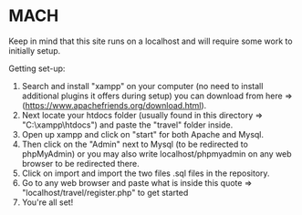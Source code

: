 # MACH
Keep in mind that this site runs on a localhost and will require some work to initially setup.

Getting set-up:
1. Search and install "xampp" on your computer (no need to install additional plugins it offers during setup) 
     you can download from here =>(https://www.apachefriends.org/download.html).
2. Next locate your htdocs folder (usually found in this directory => "C:\xampp\htdocs") and paste the "travel" folder inside.
3. Open up xampp and click on "start" for both Apache and Mysql.
4. Then click on the "Admin" next to Mysql (to be redirected to phpMyAdmin) or you may also write localhost/phpmyadmin on any web browser to be redirected there.
5. Click on import and import the two files .sql files in the repository.
6. Go to any web browser and paste what is inside this quote => "localhost/travel/register.php"  to get started
8. You're all set!  
